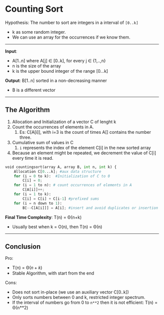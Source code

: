 # Counting Sort

Hypothesis: The number to sort are integers in a interval of `[0..k]` 
* k as some random integer.
* We can use an array for the occurrences if we know them.

---

**Input**: 
* A[1..n] where A[j] ∈ [0..k], for every j ∈ {1,..,n}
* n is the size of the array
* k is the upper bound integer of the range [0...k]

**Output**: B[1..n] sorted in a non-decreasing manner
* B is a different vector

---

## The Algorithm
1. Allocation and Initialization of a vector C of lenght k
2. Count the occurrences of elements in A.
   1. Es: C[A[i]], with i=3 is the count of times A[] contains the number three.
3. Cumulative sum of values in C
   1. `i` represents the index of the element C[i] in the new sorted array
4. Because an element might be repeated, we decrement the value of C[i] every time it is read.


```python
void countingsort(array A, array B, int n, int k) {
    Allocation C[0...k]; #aux data structure
    for (i = 0 to k):  #Initialization of C to 0
        C[i] = 0;
    for (i = 1 to n): # count occurrences of elements in A
        C[A[i]]++;
    for (i = 1 to k):
        C[i] = C[i] + C[i-1] #prefixed sums
    for (i = n down to 1):
        B[--C[A[i]]] = A[i]; #insert and avoid duplicates or insertion in same position
```
**Final Time Complexity**: T(n) = Θ(n+k) 
* Usually best when k = O(n), then T(n) = Θ(n)

--- 

## Conclusion
Pro:
* T(n) = Θ(𝑛 + 𝑘)
* Stable Algorithm, with start from the end

Cons:
* Does not sort in-place (we use an auxiliary vector C[0..k])
* Only sorts numbers between 0 and k, restricted integer spectrum.
* If the interval of numbers go from 0 to `n**2` then it is not efficient: T(n) = Θ(n**2)
